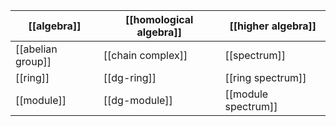 

| [[algebra]] | [[homological algebra]] |  [[higher algebra]] |
|-------------|---------|--------------------|
| [[abelian group]] | [[chain complex]] |  [[spectrum]] |
| [[ring]]    | [[dg-ring]] |  [[ring spectrum]] |
| [[module]]  | [[dg-module]] | [[module spectrum]]|
